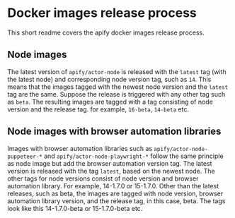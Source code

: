 # Docker images release process

This short readme covers the apify docker images release process.

## Node images
The latest version of `apify/actor-node` is released with the `latest` tag (with the latest node) and corresponding node version tag, such as `14`. This means that the images tagged with the newest node version and the `latest` tag are the same. Suppose the release is triggered with any other tag such as `beta`. The resulting images are tagged with a tag consisting of node version and the release tag. for example, `16-beta`, `14-beta` etc.

## Node images with browser automation libraries
Images with browser automation libraries such as `apify/actor-node-puppeteer-*` and `apify/actor-node-playwright-*` follow the same principle as node image but add the browser automation version tag. The latest version is released with the tag `latest`, based on the newest node.  The other tags for node versions consist of node version and browser automation library. For example, 14-1.7.0 or 15-1.7.0. Other than the latest releases, such as beta, the images are tagged with node version, browser automation library version, and the release tag, in this case, beta. The tags look like this 14-1.7.0-beta or 15-1.7.0-beta etc.